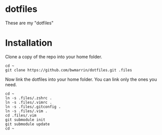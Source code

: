 # dotfiles
These are my "dotfiles" 

# Installation

Clone a copy of the repo into your home folder.

```
cd ~
git clone https://github.com/bwmarrin/dotfiles.git .files
```

Now link the dotfiles into your home folder. You can link only the 
ones you need. 

```
cd ~
ln -s .files/.zshrc .
ln -s .files/.vimrc .
ln -s .files/.gitconfig .
ln -s .files/.vim .
cd .files/.vim
git submodule init
git submodule update
cd ~
```
